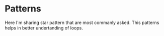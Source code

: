 # Patterns
Here I'm sharing star pattern that are most commanly asked. This patterns helps in better undertanding of loops.
